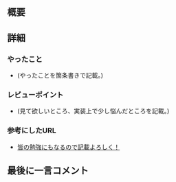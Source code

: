 ## 概要
<!-- 対応内容をざっくりで良いので記述 -->

## 詳細
### やったこと
- (やったことを箇条書きで記載。)

### レビューポイント
- (見て欲しいところ、実装上で少し悩んだところを記載。)

### 参考にしたURL
- [皆の勉強にもなるので記載よろしく！](https://qiita.com/nyamogera/items/3fe6985b45fbd5377184)

## 最後に一言コメント
<!-- むしろ技術的なことを書かず、なんかぼやいてｗ -->
